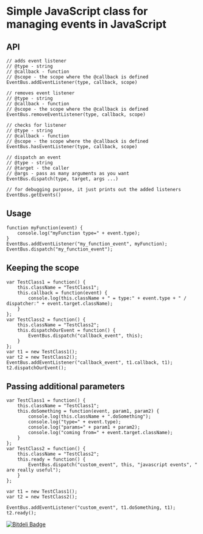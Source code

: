 # Simple JavaScript class for managing events in JavaScript

## API

    // adds event listener
    // @type - string
    // @callback - function
    // @scope - the scope where the @callback is defined
    EventBus.addEventListener(type, callback, scope)

    // removes event listener
    // @type - string
    // @callback - function
    // @scope - the scope where the @callback is defined
    EventBus.removeEventListener(type, callback, scope)

    // checks for listener
    // @type - string
    // @callback - function
    // @scope - the scope where the @callback is defined
    EventBus.hasEventListener(type, callback, scope)

    // dispatch an event
    // @type - string
    // @target - the caller
    // @args - pass as many arguments as you want
    EventBus.dispatch(type, target, args ...)

    // for debugging purpose, it just prints out the added listeners
    EventBus.getEvents()
    
## Usage

    function myFunction(event) {
        console.log("myFunction type=" + event.type);
    }
    EventBus.addEventListener("my_function_event", myFunction);
    EventBus.dispatch("my_function_event");

## Keeping the scope

    var TestClass1 = function() {
        this.className = "TestClass1";
        this.callback = function(event) {
            console.log(this.className + " = type:" + event.type + " / dispatcher:" + event.target.className);
        }
    };
    var TestClass2 = function() {
        this.className = "TestClass2";
        this.dispatchOurEvent = function() {
            EventBus.dispatch("callback_event", this);
        }
    };
    var t1 = new TestClass1();
    var t2 = new TestClass2();
    EventBus.addEventListener("callback_event", t1.callback, t1);
    t2.dispatchOurEvent();

## Passing additional parameters

    var TestClass1 = function() {
        this.className = "TestClass1";
        this.doSomething = function(event, param1, param2) {
            console.log(this.className + ".doSomething");
            console.log("type=" + event.type);
            console.log("params=" + param1 + param2);
            console.log("coming from=" + event.target.className);
        }
    };
    var TestClass2 = function() {
        this.className = "TestClass2";
        this.ready = function() {
            EventBus.dispatch("custom_event", this, "javascript events", " are really useful");
        }
    };

    var t1 = new TestClass1();
    var t2 = new TestClass2();

    EventBus.addEventListener("custom_event", t1.doSomething, t1);
    t2.ready();



[![Bitdeli Badge](https://d2weczhvl823v0.cloudfront.net/krasimir/eventbus/trend.png)](https://bitdeli.com/free "Bitdeli Badge")

